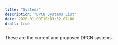 ```yaml
---
title: "Systems"
description: "DPCN Systems List"
date: 2020-01-09T10:03:52-07:00
draft: true
---
```


These are the current and proposed DPCN systems.